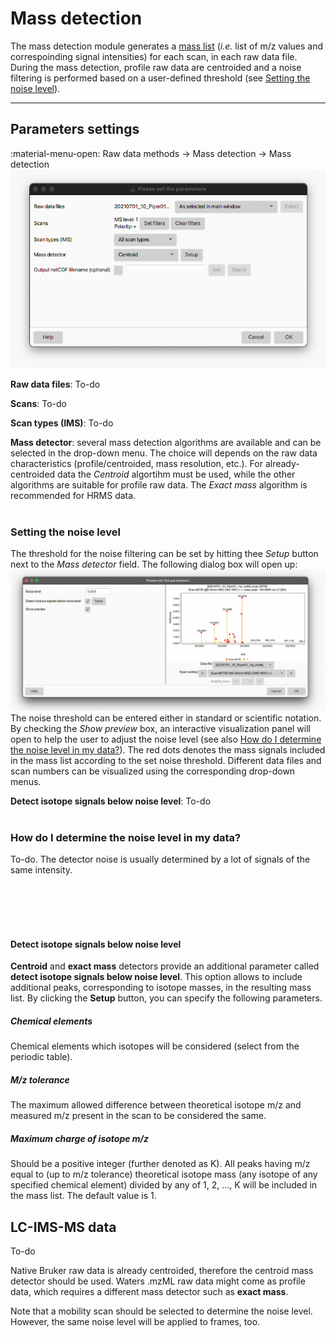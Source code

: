 # **Mass detection**
The mass detection module generates a [mass list](../../terminology/general-terminology.md#mass-list) (_i.e._ list of m/z values and correspoinding signal intensities) for each scan, in each raw data file. During the mass detection, profile raw data are centroided and a noise filtering is performed based on a user-defined threshold (see [Setting the noise level](#setting-the-noise-level)).

---
## Parameters settings
:material-menu-open:
Raw data methods → Mass detection → Mass detection
![Mass detection](mass_detection_main.png)

**Raw data files**: To-do 

**Scans**: To-do 

**Scan types (IMS)**: To-do 

**Mass detector**: several mass detection algorithms are available and can be selected in the drop-down menu. The choice will depends on the raw data characteristics (profile/centroided, mass resolution, etc.). For already-centroided data the _Centroid_ algortihm must be used, while the other algorithms are suitable for profile raw data. The _Exact mass_ algorithm is recommended for HRMS data. <br><br>


### **Setting the noise level**
The threshold for the noise filtering can be set by hitting thee _Setup_ button next to the _Mass detector_ field. The following dialog box will open up:
![Noise level](noise_level.png)
The noise threshold can be entered either in standard or scientific notation. By checking the _Show preview_ box, an interactive visualization panel will open to help the user to adjust the noise level (see also [How do I determine the noise level in my data?](#how-do-i-determine-the-noise-level-in-my-data)). The red dots denotes the mass signals included in the mass list according to the set noise threshold. Different data files and scan numbers can be visualized using the corresponding drop-down menus. 

**Detect isotope signals below noise level**: To-do <br><br>

### **How do I determine the noise level in my data?**
To-do.
The detector noise is usually determined by a lot of signals of the same intensity.



<br><br><br><br>


#### **Detect isotope signals below noise level**
**Centroid** and **exact mass** detectors provide an additional parameter called **detect isotope signals below noise level**. This option allows to include additional peaks, corresponding to isotope masses, in the resulting mass list. By clicking the **Setup** button, you can specify the following parameters.



##### Chemical elements

Chemical elements which isotopes will be considered (select from the periodic table).

##### M/z tolerance

The maximum allowed difference between theoretical isotope m/z and measured m/z present in the scan to be considered the same.

##### Maximum charge of isotope m/z

Should be a positive integer (further denoted as K). All peaks having m/z equal to (up to m/z tolerance) theoretical isotope mass (any isotope of any specified chemical element) divided by any of 1, 2, ..., K will be included in the mass list. The default value is 1.

## LC-IMS-MS data
To-do

Native Bruker raw data is already centroided, therefore the centroid mass detector should be used. Waters .mzML raw data might come as profile data, which requires a different mass detector
such as **exact mass**.

Note that a mobility scan should be selected to determine the noise level.
However, the same noise level will be applied to frames, too.

